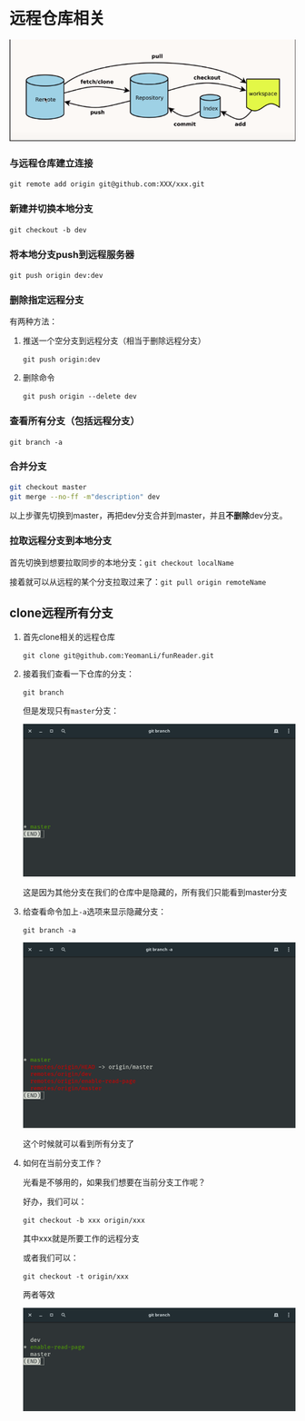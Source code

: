 # 远程仓库相关



![Git图示](./git.png)



### 与远程仓库建立连接

`git remote add origin git@github.com:XXX/xxx.git`

### 新建并切换本地分支

`git checkout -b dev`

### 将本地分支push到远程服务器

`git push origin dev:dev`

### 删除指定远程分支

有两种方法：

1. 推送一个空分支到远程分支（相当于删除远程分支）

   `git push origin:dev`

2. 删除命令

   `git push origin --delete dev`

### 查看所有分支（包括远程分支）

`git branch -a`

### 合并分支

```bash
git checkout master
git merge --no-ff -m"description" dev
```

以上步骤先切换到master，再把dev分支合并到master，并且**不删除**dev分支。

### 拉取远程分支到本地分支

首先切换到想要拉取同步的本地分支：`git checkout localName`

接着就可以从远程的某个分支拉取过来了：`git pull origin remoteName`



## clone远程所有分支

1. 首先clone相关的远程仓库

   `git clone git@github.com:YeomanLi/funReader.git`

2. 接着我们查看一下仓库的分支：

   `git branch`

   但是发现只有`master`分支：

   ![error-01](./screenshoot/02.png)

   这是因为其他分支在我们的仓库中是隐藏的，所有我们只能看到master分支

3. 给查看命令加上`-a`选项来显示隐藏分支：

   `git branch -a`

   ![error-03](./screenshoot/03.png)

   这个时候就可以看到所有分支了

4. 如何在当前分支工作？

   光看是不够用的，如果我们想要在当前分支工作呢？

   好办，我们可以：

   `git checkout -b xxx origin/xxx`

   其中xxx就是所要工作的远程分支

   或者我们可以：

   `git checkout -t origin/xxx`

   两者等效

   ![result-01](./screenshoot/04.png)

